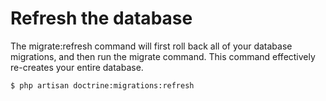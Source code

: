 # Refresh the database

The migrate:refresh command will first roll back all of your database migrations, and then run the migrate command. This command effectively re-creates your entire database.

```
$ php artisan doctrine:migrations:refresh
```
